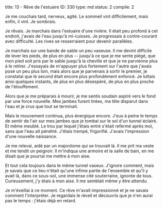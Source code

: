 title:          13 - Rêve de l'estuaire
ID:             330
type:           md
status:         2
compile:        2


Je me couchais tard, nerveux, agité. Le sommeil vint difficilement, mais enfin, il vint. Je sombrais.

Je rêvais. Je marchais dans l'estuaire d'une rivière. Il était peu profond à cet endroit, j'avais de l'eau jusqu'à mi-cuisses. Je progressais à contre-courant avec difficulté. Les rives se resserraient pour devenir parallèles.

Je marchais sur une bande de sable un peu vaseuse. Il me devint difficile de lever les pieds, de plus en plus -- jusqu'à ce que je me sente piégé, que mon pied soit pris par le sable jusqu'à la cheville et que je ne parvienne plus à le retirer. J'essayais de m'appuyer plus fortement sur l'autre que j'avais posé un peu plus loin, mais alors que je parvenais à sortir le premier, je constatai que le second était encore plus profondément enfoncé. Je luttais ainsi quelques instants, de plus en plus désespéré, de plus en plus proche de l'étouffement.

Alors que je me préparais à mourir, je me sentis soudain aspiré vers le fond par une force nouvelle. Mes jambes furent tirées, ma tête disparut dans l'eau et je crus que tout se terminait.

Mais le mouvement continua, plus énergique encore. J'eus à peine le temps de sentir de l'air sur mes jambes que je tombai sur le sol d'un tunnel éclairé. Et même meublé. Le trou par lequel j'étais entré s'était refermé après moi, sans que l'eau ait pénétré. J'étais trempé, frigorifié. J'avais l'impression d'une nouvelle naissance.

Je me relevai, aidé par un majordome qui se trouvait là. Il me prit ma veste et me tendit un peignoir. Il m'indiqua une armoire et la salle de bain, en me disait que je pourrai me mettre à mon aise.

Et tout cela toujours dans le même tunnel vaseux. J'ignore comment, mais je savais que ce lieu n'était qu'une infime partie de l'ensemble et qu'il y avait là, dans ce sous-sol, une immense cité souterraine, ignorée de tous. Curieusement, j'y étais à mon aise. Il me semblait même y être attendu.

Je m'éveillai à ce moment. Ce rêve m'avait impressionné et je ne savais comment l'interpréter. Je regardais le réveil et découvris que je n'en aurai pas le temps : j'étais déjà en retard.